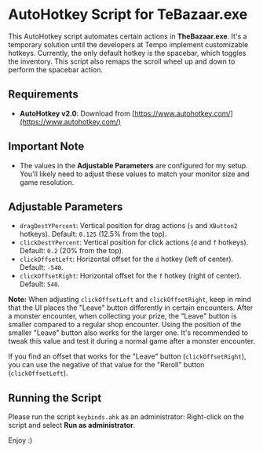 # AutoHotkey Script for TeBazaar.exe

This AutoHotkey script automates certain actions in **TheBazaar.exe**. It's a temporary solution until the developers at Tempo implement customizable hotkeys. Currently, the only default hotkey is the spacebar, which toggles the inventory. This script also remaps the scroll wheel up and down to perform the spacebar action.

## Requirements

- **AutoHotkey v2.0**: Download from [https://www.autohotkey.com/](https://www.autohotkey.com/)

## Important Note

- The values in the **Adjustable Parameters** are configured for my setup. You'll likely need to adjust these values to match your monitor size and game resolution.

## Adjustable Parameters

- `dragDestYPercent`: Vertical position for drag actions (`s` and `XButton2` hotkeys). Default: `0.125` (12.5% from the top).
- `clickDestYPercent`: Vertical position for click actions (`d` and `f` hotkeys). Default: `0.2` (20% from the top).
- `clickOffsetLeft`: Horizontal offset for the `d` hotkey (left of center). Default: `-540`.
- `clickOffsetRight`: Horizontal offset for the `f` hotkey (right of center). Default: `540`.

**Note:** When adjusting `clickOffsetLeft` and `clickOffsetRight`, keep in mind that the UI places the "Leave" button differently in certain encounters. After a monster encounter, when collecting your prize, the "Leave" button is smaller compared to a regular shop encounter. Using the position of the smaller "Leave" button also works for the larger one. It's recommended to tweak this value and test it during a normal game after a monster encounter.

If you find an offset that works for the "Leave" button (`clickOffsetRight`), you can use the negative of that value for the "Reroll" button (`clickOffsetLeft`).

## Running the Script

Please run the script `keybinds.ahk` as an administrator: Right-click on the script and select **Run as administrator**.

Enjoy :)
